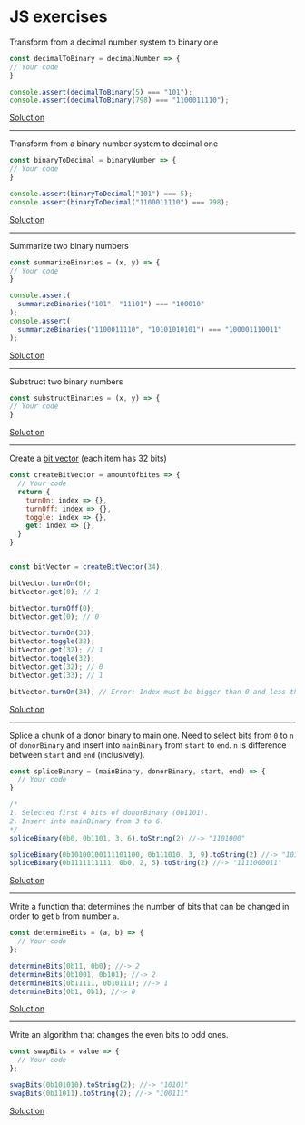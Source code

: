 # JS exercises

Transform from a decimal number system to binary one
```js
const decimalToBinary = decimalNumber => {
// Your code
}

console.assert(decimalToBinary(5) === "101");
console.assert(decimalToBinary(798) === "1100011110");
```
[Soluction](decimalToBinary.md)

---

Transform from a binary number system to decimal one
```js
const binaryToDecimal = binaryNumber => {
// Your code
}

console.assert(binaryToDecimal("101") === 5);
console.assert(binaryToDecimal("1100011110") === 798);
```
[Soluction](binaryToDecimal.md)

---

Summarize two binary numbers
```js
const summarizeBinaries = (x, y) => {
// Your code
}

console.assert(
  summarizeBinaries("101", "11101") === "100010"
);
console.assert(
  summarizeBinaries("1100011110", "10101010101") === "100001110011"
);
```
[Soluction](summarizeBinaries.md)

---

Substruct two binary numbers
```js
const substructBinaries = (x, y) => {
// Your code
}

```
[Soluction](substructBinaries.md)

---

Create a [bit vector](https://en.wikipedia.org/wiki/Bit_array) (each item has 32 bits)
```js
const createBitVector = amountOfbites => {
  // Your code
  return {
    turnOn: index => {},
    turnOff: index => {},
    toggle: index => {},
    get: index => {},
  }
}


const bitVector = createBitVector(34);

bitVector.turnOn(0);
bitVector.get(0); // 1

bitVector.turnOff(0);
bitVector.get(0); // 0

bitVector.turnOn(33);
bitVector.toggle(32);
bitVector.get(32); // 1
bitVector.toggle(32);
bitVector.get(32); // 0
bitVector.get(33); // 1

bitVector.turnOn(34); // Error: Index must be bigger than 0 and less than 34

```
[Soluction](createBitVector.md)

---

Splice a chunk of a donor binary to main one.
Need to select bits from `0` to `n` of `donorBinary` and insert into `mainBinary` from `start` to `end`.
`n` is difference between `start` and `end` (inclusively).

```js
const spliceBinary = (mainBinary, donorBinary, start, end) => {
  // Your code
}

/*
1. Selected first 4 bits of donorBinary (0b1101).
2. Insert into mainBinary from 3 to 6.
*/
spliceBinary(0b0, 0b1101, 3, 6).toString(2) //-> "1101000"

spliceBinary(0b10100100111101100, 0b111010, 3, 9).toString(2) //-> "10100100111010100"
spliceBinary(0b1111111111, 0b0, 2, 5).toString(2) //-> "1111000011"

```
[Soluction](spliceBinary.md)

---

Write a function that determines the number of bits that can be changed in order to get `b` from number `a`.

```js
const determineBits = (a, b) => {
  // Your code
};

determineBits(0b11, 0b0); //-> 2
determineBits(0b1001, 0b101); //-> 2
determineBits(0b11111, 0b10111); //-> 1
determineBits(0b1, 0b1); //-> 0
```
[Soluction](determineBits.md)

---

Write an algorithm that changes the even bits to odd ones.
```js
const swapBits = value => {
  // Your code
};

swapBits(0b101010).toString(2); //-> "10101"
swapBits(0b11011).toString(2); //-> "100111"
```
[Soluction](swapBits.md)
